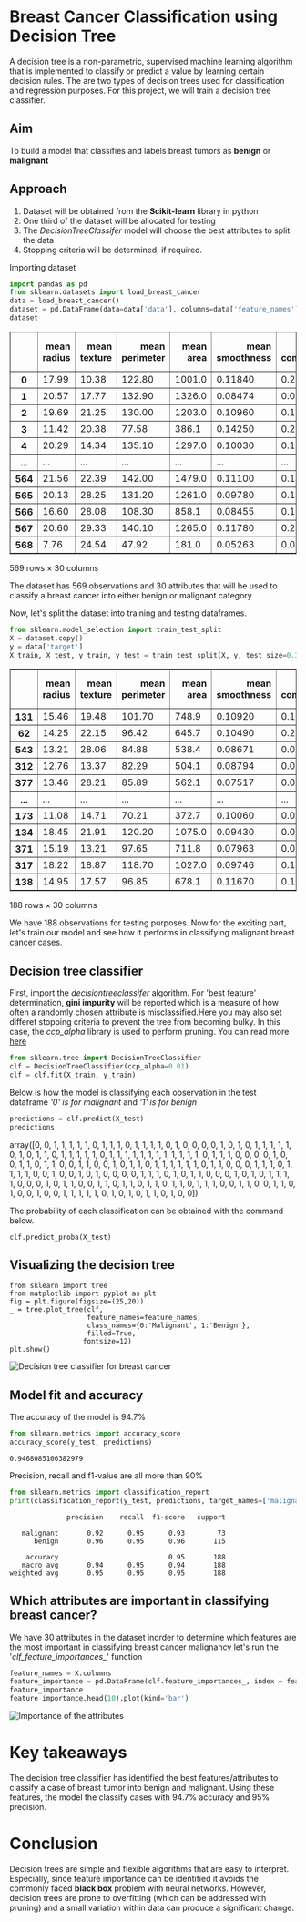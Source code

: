 # Breast Cancer Classification using Decision Tree

A decision tree is a non-parametric, supervised machine learning algorithm that is implemented to classify or predict a value by learning certain decision rules. The are two types of decision trees used for classification and regression purposes. For this project, we will train a decision tree classifier. 

## Aim
To build a model that classifies and labels breast tumors as **benign** or **malignant**

## Approach 
1. Dataset will be obtained from the **Scikit-learn** library in python
2. One third of the dataset will be allocated for testing 
3. The *DecisionTreeClassifer* model will choose the best attributes to split the data
4. Stopping criteria will be determined, if required. 

Importing dataset 

```python
import pandas as pd
from sklearn.datasets import load_breast_cancer
data = load_breast_cancer()
dataset = pd.DataFrame(data=data['data'], columns=data['feature_names'])
dataset
```
<div>
<table border="1" class="dataframe">
  <thead>
    <tr style="text-align: right;">
      <th></th>
      <th>mean radius</th>
      <th>mean texture</th>
      <th>mean perimeter</th>
      <th>mean area</th>
      <th>mean smoothness</th>
      <th>mean compactness</th>
      <th>mean concavity</th>
      <th>mean concave points</th>
      <th>mean symmetry</th>
      <th>mean fractal dimension</th>
      <th>...</th>
      <th>worst radius</th>
      <th>worst texture</th>
      <th>worst perimeter</th>
      <th>worst area</th>
      <th>worst smoothness</th>
      <th>worst compactness</th>
      <th>worst concavity</th>
      <th>worst concave points</th>
      <th>worst symmetry</th>
      <th>worst fractal dimension</th>
    </tr>
  </thead>
  <tbody>
    <tr>
      <th>0</th>
      <td>17.99</td>
      <td>10.38</td>
      <td>122.80</td>
      <td>1001.0</td>
      <td>0.11840</td>
      <td>0.27760</td>
      <td>0.30010</td>
      <td>0.14710</td>
      <td>0.2419</td>
      <td>0.07871</td>
      <td>...</td>
      <td>25.380</td>
      <td>17.33</td>
      <td>184.60</td>
      <td>2019.0</td>
      <td>0.16220</td>
      <td>0.66560</td>
      <td>0.7119</td>
      <td>0.2654</td>
      <td>0.4601</td>
      <td>0.11890</td>
    </tr>
    <tr>
      <th>1</th>
      <td>20.57</td>
      <td>17.77</td>
      <td>132.90</td>
      <td>1326.0</td>
      <td>0.08474</td>
      <td>0.07864</td>
      <td>0.08690</td>
      <td>0.07017</td>
      <td>0.1812</td>
      <td>0.05667</td>
      <td>...</td>
      <td>24.990</td>
      <td>23.41</td>
      <td>158.80</td>
      <td>1956.0</td>
      <td>0.12380</td>
      <td>0.18660</td>
      <td>0.2416</td>
      <td>0.1860</td>
      <td>0.2750</td>
      <td>0.08902</td>
    </tr>
    <tr>
      <th>2</th>
      <td>19.69</td>
      <td>21.25</td>
      <td>130.00</td>
      <td>1203.0</td>
      <td>0.10960</td>
      <td>0.15990</td>
      <td>0.19740</td>
      <td>0.12790</td>
      <td>0.2069</td>
      <td>0.05999</td>
      <td>...</td>
      <td>23.570</td>
      <td>25.53</td>
      <td>152.50</td>
      <td>1709.0</td>
      <td>0.14440</td>
      <td>0.42450</td>
      <td>0.4504</td>
      <td>0.2430</td>
      <td>0.3613</td>
      <td>0.08758</td>
    </tr>
    <tr>
      <th>3</th>
      <td>11.42</td>
      <td>20.38</td>
      <td>77.58</td>
      <td>386.1</td>
      <td>0.14250</td>
      <td>0.28390</td>
      <td>0.24140</td>
      <td>0.10520</td>
      <td>0.2597</td>
      <td>0.09744</td>
      <td>...</td>
      <td>14.910</td>
      <td>26.50</td>
      <td>98.87</td>
      <td>567.7</td>
      <td>0.20980</td>
      <td>0.86630</td>
      <td>0.6869</td>
      <td>0.2575</td>
      <td>0.6638</td>
      <td>0.17300</td>
    </tr>
    <tr>
      <th>4</th>
      <td>20.29</td>
      <td>14.34</td>
      <td>135.10</td>
      <td>1297.0</td>
      <td>0.10030</td>
      <td>0.13280</td>
      <td>0.19800</td>
      <td>0.10430</td>
      <td>0.1809</td>
      <td>0.05883</td>
      <td>...</td>
      <td>22.540</td>
      <td>16.67</td>
      <td>152.20</td>
      <td>1575.0</td>
      <td>0.13740</td>
      <td>0.20500</td>
      <td>0.4000</td>
      <td>0.1625</td>
      <td>0.2364</td>
      <td>0.07678</td>
    </tr>
    <tr>
      <th>...</th>
      <td>...</td>
      <td>...</td>
      <td>...</td>
      <td>...</td>
      <td>...</td>
      <td>...</td>
      <td>...</td>
      <td>...</td>
      <td>...</td>
      <td>...</td>
      <td>...</td>
      <td>...</td>
      <td>...</td>
      <td>...</td>
      <td>...</td>
      <td>...</td>
      <td>...</td>
      <td>...</td>
      <td>...</td>
      <td>...</td>
      <td>...</td>
    </tr>
    <tr>
      <th>564</th>
      <td>21.56</td>
      <td>22.39</td>
      <td>142.00</td>
      <td>1479.0</td>
      <td>0.11100</td>
      <td>0.11590</td>
      <td>0.24390</td>
      <td>0.13890</td>
      <td>0.1726</td>
      <td>0.05623</td>
      <td>...</td>
      <td>25.450</td>
      <td>26.40</td>
      <td>166.10</td>
      <td>2027.0</td>
      <td>0.14100</td>
      <td>0.21130</td>
      <td>0.4107</td>
      <td>0.2216</td>
      <td>0.2060</td>
      <td>0.07115</td>
    </tr>
    <tr>
      <th>565</th>
      <td>20.13</td>
      <td>28.25</td>
      <td>131.20</td>
      <td>1261.0</td>
      <td>0.09780</td>
      <td>0.10340</td>
      <td>0.14400</td>
      <td>0.09791</td>
      <td>0.1752</td>
      <td>0.05533</td>
      <td>...</td>
      <td>23.690</td>
      <td>38.25</td>
      <td>155.00</td>
      <td>1731.0</td>
      <td>0.11660</td>
      <td>0.19220</td>
      <td>0.3215</td>
      <td>0.1628</td>
      <td>0.2572</td>
      <td>0.06637</td>
    </tr>
    <tr>
      <th>566</th>
      <td>16.60</td>
      <td>28.08</td>
      <td>108.30</td>
      <td>858.1</td>
      <td>0.08455</td>
      <td>0.10230</td>
      <td>0.09251</td>
      <td>0.05302</td>
      <td>0.1590</td>
      <td>0.05648</td>
      <td>...</td>
      <td>18.980</td>
      <td>34.12</td>
      <td>126.70</td>
      <td>1124.0</td>
      <td>0.11390</td>
      <td>0.30940</td>
      <td>0.3403</td>
      <td>0.1418</td>
      <td>0.2218</td>
      <td>0.07820</td>
    </tr>
    <tr>
      <th>567</th>
      <td>20.60</td>
      <td>29.33</td>
      <td>140.10</td>
      <td>1265.0</td>
      <td>0.11780</td>
      <td>0.27700</td>
      <td>0.35140</td>
      <td>0.15200</td>
      <td>0.2397</td>
      <td>0.07016</td>
      <td>...</td>
      <td>25.740</td>
      <td>39.42</td>
      <td>184.60</td>
      <td>1821.0</td>
      <td>0.16500</td>
      <td>0.86810</td>
      <td>0.9387</td>
      <td>0.2650</td>
      <td>0.4087</td>
      <td>0.12400</td>
    </tr>
    <tr>
      <th>568</th>
      <td>7.76</td>
      <td>24.54</td>
      <td>47.92</td>
      <td>181.0</td>
      <td>0.05263</td>
      <td>0.04362</td>
      <td>0.00000</td>
      <td>0.00000</td>
      <td>0.1587</td>
      <td>0.05884</td>
      <td>...</td>
      <td>9.456</td>
      <td>30.37</td>
      <td>59.16</td>
      <td>268.6</td>
      <td>0.08996</td>
      <td>0.06444</td>
      <td>0.0000</td>
      <td>0.0000</td>
      <td>0.2871</td>
      <td>0.07039</td>
    </tr>
  </tbody>
</table>
<p>569 rows × 30 columns</p>
</div>

The dataset has 569 observations and 30 attributes that will be used to classify a breast cancer into either benign or malignant category. 

Now, let's split the dataset into training and testing dataframes. 

```python
from sklearn.model_selection import train_test_split
X = dataset.copy()
y = data['target']
X_train, X_test, y_train, y_test = train_test_split(X, y, test_size=0.33)
```
<div>
</style>
<table border="1" class="dataframe">
  <thead>
    <tr style="text-align: right;">
      <th></th>
      <th>mean radius</th>
      <th>mean texture</th>
      <th>mean perimeter</th>
      <th>mean area</th>
      <th>mean smoothness</th>
      <th>mean compactness</th>
      <th>mean concavity</th>
      <th>mean concave points</th>
      <th>mean symmetry</th>
      <th>mean fractal dimension</th>
      <th>...</th>
      <th>worst radius</th>
      <th>worst texture</th>
      <th>worst perimeter</th>
      <th>worst area</th>
      <th>worst smoothness</th>
      <th>worst compactness</th>
      <th>worst concavity</th>
      <th>worst concave points</th>
      <th>worst symmetry</th>
      <th>worst fractal dimension</th>
    </tr>
  </thead>
  <tbody>
    <tr>
      <th>131</th>
      <td>15.46</td>
      <td>19.48</td>
      <td>101.70</td>
      <td>748.9</td>
      <td>0.10920</td>
      <td>0.12230</td>
      <td>0.14660</td>
      <td>0.08087</td>
      <td>0.1931</td>
      <td>0.05796</td>
      <td>...</td>
      <td>19.26</td>
      <td>26.00</td>
      <td>124.90</td>
      <td>1156.0</td>
      <td>0.1546</td>
      <td>0.2394</td>
      <td>0.37910</td>
      <td>0.15140</td>
      <td>0.2837</td>
      <td>0.08019</td>
    </tr>
    <tr>
      <th>62</th>
      <td>14.25</td>
      <td>22.15</td>
      <td>96.42</td>
      <td>645.7</td>
      <td>0.10490</td>
      <td>0.20080</td>
      <td>0.21350</td>
      <td>0.08653</td>
      <td>0.1949</td>
      <td>0.07292</td>
      <td>...</td>
      <td>17.67</td>
      <td>29.51</td>
      <td>119.10</td>
      <td>959.5</td>
      <td>0.1640</td>
      <td>0.6247</td>
      <td>0.69220</td>
      <td>0.17850</td>
      <td>0.2844</td>
      <td>0.11320</td>
    </tr>
    <tr>
      <th>543</th>
      <td>13.21</td>
      <td>28.06</td>
      <td>84.88</td>
      <td>538.4</td>
      <td>0.08671</td>
      <td>0.06877</td>
      <td>0.02987</td>
      <td>0.03275</td>
      <td>0.1628</td>
      <td>0.05781</td>
      <td>...</td>
      <td>14.37</td>
      <td>37.17</td>
      <td>92.48</td>
      <td>629.6</td>
      <td>0.1072</td>
      <td>0.1381</td>
      <td>0.10620</td>
      <td>0.07958</td>
      <td>0.2473</td>
      <td>0.06443</td>
    </tr>
    <tr>
      <th>312</th>
      <td>12.76</td>
      <td>13.37</td>
      <td>82.29</td>
      <td>504.1</td>
      <td>0.08794</td>
      <td>0.07948</td>
      <td>0.04052</td>
      <td>0.02548</td>
      <td>0.1601</td>
      <td>0.06140</td>
      <td>...</td>
      <td>14.19</td>
      <td>16.40</td>
      <td>92.04</td>
      <td>618.8</td>
      <td>0.1194</td>
      <td>0.2208</td>
      <td>0.17690</td>
      <td>0.08411</td>
      <td>0.2564</td>
      <td>0.08253</td>
    </tr>
    <tr>
      <th>377</th>
      <td>13.46</td>
      <td>28.21</td>
      <td>85.89</td>
      <td>562.1</td>
      <td>0.07517</td>
      <td>0.04726</td>
      <td>0.01271</td>
      <td>0.01117</td>
      <td>0.1421</td>
      <td>0.05763</td>
      <td>...</td>
      <td>14.69</td>
      <td>35.63</td>
      <td>97.11</td>
      <td>680.6</td>
      <td>0.1108</td>
      <td>0.1457</td>
      <td>0.07934</td>
      <td>0.05781</td>
      <td>0.2694</td>
      <td>0.07061</td>
    </tr>
    <tr>
      <th>...</th>
      <td>...</td>
      <td>...</td>
      <td>...</td>
      <td>...</td>
      <td>...</td>
      <td>...</td>
      <td>...</td>
      <td>...</td>
      <td>...</td>
      <td>...</td>
      <td>...</td>
      <td>...</td>
      <td>...</td>
      <td>...</td>
      <td>...</td>
      <td>...</td>
      <td>...</td>
      <td>...</td>
      <td>...</td>
      <td>...</td>
      <td>...</td>
    </tr>
    <tr>
      <th>173</th>
      <td>11.08</td>
      <td>14.71</td>
      <td>70.21</td>
      <td>372.7</td>
      <td>0.10060</td>
      <td>0.05743</td>
      <td>0.02363</td>
      <td>0.02583</td>
      <td>0.1566</td>
      <td>0.06669</td>
      <td>...</td>
      <td>11.35</td>
      <td>16.82</td>
      <td>72.01</td>
      <td>396.5</td>
      <td>0.1216</td>
      <td>0.0824</td>
      <td>0.03938</td>
      <td>0.04306</td>
      <td>0.1902</td>
      <td>0.07313</td>
    </tr>
    <tr>
      <th>134</th>
      <td>18.45</td>
      <td>21.91</td>
      <td>120.20</td>
      <td>1075.0</td>
      <td>0.09430</td>
      <td>0.09709</td>
      <td>0.11530</td>
      <td>0.06847</td>
      <td>0.1692</td>
      <td>0.05727</td>
      <td>...</td>
      <td>22.52</td>
      <td>31.39</td>
      <td>145.60</td>
      <td>1590.0</td>
      <td>0.1465</td>
      <td>0.2275</td>
      <td>0.39650</td>
      <td>0.13790</td>
      <td>0.3109</td>
      <td>0.07610</td>
    </tr>
    <tr>
      <th>371</th>
      <td>15.19</td>
      <td>13.21</td>
      <td>97.65</td>
      <td>711.8</td>
      <td>0.07963</td>
      <td>0.06934</td>
      <td>0.03393</td>
      <td>0.02657</td>
      <td>0.1721</td>
      <td>0.05544</td>
      <td>...</td>
      <td>16.20</td>
      <td>15.73</td>
      <td>104.50</td>
      <td>819.1</td>
      <td>0.1126</td>
      <td>0.1737</td>
      <td>0.13620</td>
      <td>0.08178</td>
      <td>0.2487</td>
      <td>0.06766</td>
    </tr>
    <tr>
      <th>317</th>
      <td>18.22</td>
      <td>18.87</td>
      <td>118.70</td>
      <td>1027.0</td>
      <td>0.09746</td>
      <td>0.11170</td>
      <td>0.11300</td>
      <td>0.07950</td>
      <td>0.1807</td>
      <td>0.05664</td>
      <td>...</td>
      <td>21.84</td>
      <td>25.00</td>
      <td>140.90</td>
      <td>1485.0</td>
      <td>0.1434</td>
      <td>0.2763</td>
      <td>0.38530</td>
      <td>0.17760</td>
      <td>0.2812</td>
      <td>0.08198</td>
    </tr>
    <tr>
      <th>138</th>
      <td>14.95</td>
      <td>17.57</td>
      <td>96.85</td>
      <td>678.1</td>
      <td>0.11670</td>
      <td>0.13050</td>
      <td>0.15390</td>
      <td>0.08624</td>
      <td>0.1957</td>
      <td>0.06216</td>
      <td>...</td>
      <td>18.55</td>
      <td>21.43</td>
      <td>121.40</td>
      <td>971.4</td>
      <td>0.1411</td>
      <td>0.2164</td>
      <td>0.33550</td>
      <td>0.16670</td>
      <td>0.3414</td>
      <td>0.07147</td>
    </tr>
  </tbody>
</table>
<p>188 rows × 30 columns</p>
</div>

We have 188 observations for testing purposes. Now for the exciting part, let's train our model and see how it performs in classifying malignant breast cancer cases. 

## Decision tree classifier
First, import the *decisiontreeclassifer* algorithm. For 'best feature' determination, **gini impurity** will be reported which is a measure of how often a randomly chosen attribute is misclassified.Here you may also set differet stopping criteria to prevent the tree from becoming bulky. In this case, the *ccp_alpha* library is used to perform pruning. You can read more [here](https://scikit-learn.org/stable/auto_examples/tree/plot_cost_complexity_pruning.html#sphx-glr-auto-examples-tree-plot-cost-complexity-pruning-py)

```python
from sklearn.tree import DecisionTreeClassifier
clf = DecisionTreeClassifier(ccp_alpha=0.01)
clf = clf.fit(X_train, y_train)
```
Below is how the model is classifying each observation in the test dataframe *'0' is for malignant* and *'1' is for benign*
```python
predictions = clf.predict(X_test)
predictions
```
array([0, 0, 1, 1, 1, 1, 1, 0, 1, 1, 1, 0, 1, 1, 1, 1, 0, 1, 0, 0, 0, 0,
       1, 0, 1, 0, 1, 1, 1, 1, 1, 0, 1, 0, 1, 1, 0, 1, 1, 1, 1, 1, 0, 1,
       1, 1, 1, 1, 1, 1, 1, 1, 1, 1, 1, 0, 1, 1, 1, 0, 0, 0, 0, 1, 0, 0,
       1, 1, 0, 1, 1, 0, 0, 1, 1, 0, 0, 1, 0, 1, 1, 0, 1, 1, 1, 1, 1, 1,
       0, 1, 1, 0, 0, 0, 1, 1, 1, 0, 1, 1, 1, 1, 0, 0, 1, 0, 0, 1, 0, 1,
       0, 0, 0, 0, 1, 1, 1, 0, 1, 0, 1, 1, 0, 0, 0, 1, 0, 1, 0, 1, 1, 1,
       1, 0, 0, 0, 1, 0, 1, 1, 0, 0, 1, 1, 0, 1, 1, 0, 1, 1, 0, 1, 1, 0,
       1, 1, 1, 0, 0, 1, 1, 0, 0, 1, 1, 0, 1, 0, 0, 1, 0, 0, 1, 1, 1, 1,
       1, 0, 1, 0, 1, 0, 1, 1, 0, 1, 0, 0])

The probability of each classification can be obtained with the command below.
```
clf.predict_proba(X_test)
```
## Visualizing the decision tree 
```
from sklearn import tree
from matplotlib import pyplot as plt
fig = plt.figure(figsize=(25,20))
_ = tree.plot_tree(clf, 
                   feature_names=feature_names,  
                   class_names={0:'Malignant', 1:'Benign'},
                   filled=True,
                  fontsize=12)
plt.show()
```
![Decision tree classifier for breast cancer](output2.png)


## Model fit and accuracy
The accuracy of the model is 94.7% 
```python
from sklearn.metrics import accuracy_score
accuracy_score(y_test, predictions)
```
```
0.9468085106382979
```
Precision, recall and f1-value are all more than 90%
```python
from sklearn.metrics import classification_report
print(classification_report(y_test, predictions, target_names=['malignant', 'benign']))
```
```
              precision    recall  f1-score   support

   malignant       0.92      0.95      0.93        73
      benign       0.96      0.95      0.96       115

    accuracy                           0.95       188
   macro avg       0.94      0.95      0.94       188
weighted avg       0.95      0.95      0.95       188

```
## Which attributes are important in classifying breast cancer? 

We have 30 attributes in the dataset inorder to determine which features are the most important in classifying breast cancer malignancy let's run the '*clf_feature_importances_*' function 

```python
feature_names = X.columns
feature_importance = pd.DataFrame(clf.feature_importances_, index = feature_names).sort_values(0, ascending=False)
feature_importance
feature_importance.head(10).plot(kind='bar')
```
![Importance of the attributes](output1.png)

# Key takeaways

The decision tree classifier has identified the best features/attributes to classify a case of breast tumor into benign and malignant. Using these features, the model the classify cases with 94.7% accuracy and 95% precision. 
# Conclusion 
Decision trees are simple and flexible algorithms that are easy to interpret. Especially, since feature importance can be identified it avoids the commonly faced **black box** problem with neural networks. However, decision trees are prone to overfitting (which can be addressed with pruning) and a small variation within data can produce a significant change. 



